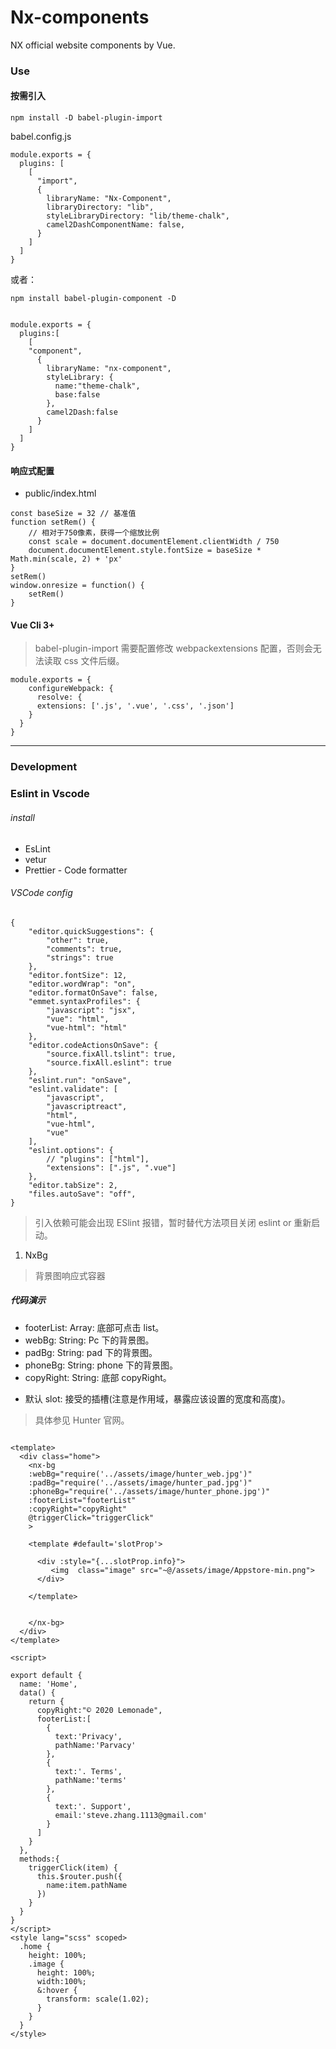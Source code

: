 # Nx-components

NX official website components by Vue.

### Use


#### 按需引入

```
npm install -D babel-plugin-import
```

babel.config.js

```
module.exports = {
  plugins: [
    [
      "import",
      {
        libraryName: "Nx-Component",
        libraryDirectory: "lib",
        styleLibraryDirectory: "lib/theme-chalk",
        camel2DashComponentName: false,
      }
    ]
  ]
}

```

或者：

```
npm install babel-plugin-component -D
```

```

module.exports = {
  plugins:[
    [
    "component",
      {
        libraryName: "nx-component",
        styleLibrary: {
          name:"theme-chalk",
          base:false
        },
        camel2Dash:false
      }
    ]
  ]
}

```

#### 响应式配置

+ public/index.html

```
const baseSize = 32 // 基准值
function setRem() {
	// 相对于750像素，获得一个缩放比例
	const scale = document.documentElement.clientWidth / 750
	document.documentElement.style.fontSize = baseSize * Math.min(scale, 2) + 'px'
}
setRem()
window.onresize = function() {
	setRem()
}
```

#### Vue Cli 3+

> babel-plugin-import 需要配置修改 webpackextensions 配置，否则会无法读取 css 文件后缀。

```
module.exports = {
    configureWebpack: {
      resolve: {
      extensions: ['.js', '.vue', '.css', '.json']
    }
  }
}
```

---

### Development

### Eslint in Vscode

###### install

- EsLint
- vetur
- Prettier - Code formatter

###### VSCode config

```
{
    "editor.quickSuggestions": {
        "other": true,
        "comments": true,
        "strings": true
    },
    "editor.fontSize": 12,
    "editor.wordWrap": "on",
    "editor.formatOnSave": false,
    "emmet.syntaxProfiles": {
        "javascript": "jsx",
        "vue": "html",
        "vue-html": "html"
    },
    "editor.codeActionsOnSave": {
        "source.fixAll.tslint": true,
        "source.fixAll.eslint": true
    },
    "eslint.run": "onSave",
    "eslint.validate": [
        "javascript",
        "javascriptreact",
        "html",
        "vue-html",
        "vue"
    ],
    "eslint.options": {
        // "plugins": ["html"],
        "extensions": [".js", ".vue"]
    },
    "editor.tabSize": 2,
    "files.autoSave": "off",
}
```

> 引入依赖可能会出现 ESlint 报错，暂时替代方法项目关闭 eslint or 重新启动。

1. NxBg

> 背景图响应式容器

##### 代码演示

- footerList: Array: 底部可点击 list。
- webBg: String: Pc 下的背景图。
- padBg: String: pad 下的背景图。
- phoneBg: String: phone 下的背景图。
- copyRight: String: 底部 copyRight。

* 默认 slot: 接受的插槽(注意是作用域，暴露应该设置的宽度和高度)。

> 具体参见 Hunter 官网。

```

<template>
  <div class="home">
    <nx-bg
    :webBg="require('../assets/image/hunter_web.jpg')"
    :padBg="require('../assets/image/hunter_pad.jpg')"
    :phoneBg="require('../assets/image/hunter_phone.jpg')"
    :footerList="footerList"
    :copyRight="copyRight"
    @triggerClick="triggerClick"
    >

    <template #default='slotProp'>

      <div :style="{...slotProp.info}">
         <img  class="image" src="~@/assets/image/Appstore-min.png">
      </div>

    </template>


    </nx-bg>
  </div>
</template>

<script>

export default {
  name: 'Home',
  data() {
    return {
      copyRight:"© 2020 Lemonade",
      footerList:[
        {
          text:'Privacy',
          pathName:'Parvacy'
        },
        {
          text:'. Terms',
          pathName:'terms'
        },
        {
          text:'. Support',
          email:'steve.zhang.1113@gmail.com'
        }
      ]
    }
  },
  methods:{
    triggerClick(item) {
      this.$router.push({
        name:item.pathName
      })
    }
  }
}
</script>
<style lang="scss" scoped>
  .home {
    height: 100%;
    .image {
      height: 100%;
      width:100%;
      &:hover {
        transform: scale(1.02);
      }
    }
  }
</style>

```
